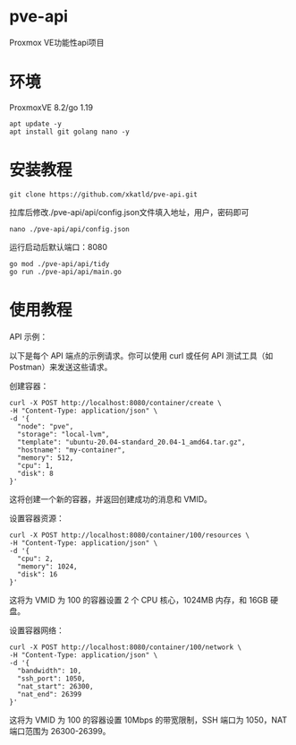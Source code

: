 # pve-api
Proxmox VE功能性api项目
# 环境
ProxmoxVE 8.2/go 1.19
~~~
apt update -y
apt install git golang nano -y
~~~
# 安装教程
~~~
git clone https://github.com/xkatld/pve-api.git
~~~
拉库后修改./pve-api/api/config.json文件填入地址，用户，密码即可
~~~
nano ./pve-api/api/config.json
~~~
运行启动后默认端口：8080
~~~
go mod ./pve-api/api/tidy
go run ./pve-api/api/main.go
~~~
# 使用教程
API 示例：

以下是每个 API 端点的示例请求。你可以使用 curl 或任何 API 测试工具（如 Postman）来发送这些请求。

创建容器：

~~~
curl -X POST http://localhost:8080/container/create \
-H "Content-Type: application/json" \
-d '{
  "node": "pve",
  "storage": "local-lvm",
  "template": "ubuntu-20.04-standard_20.04-1_amd64.tar.gz",
  "hostname": "my-container",
  "memory": 512,
  "cpu": 1,
  "disk": 8
}'
~~~
这将创建一个新的容器，并返回创建成功的消息和 VMID。

设置容器资源：

~~~
curl -X POST http://localhost:8080/container/100/resources \
-H "Content-Type: application/json" \
-d '{
  "cpu": 2,
  "memory": 1024,
  "disk": 16
}'
~~~
这将为 VMID 为 100 的容器设置 2 个 CPU 核心，1024MB 内存，和 16GB 硬盘。

设置容器网络：

~~~
curl -X POST http://localhost:8080/container/100/network \
-H "Content-Type: application/json" \
-d '{
  "bandwidth": 10,
  "ssh_port": 1050,
  "nat_start": 26300,
  "nat_end": 26399
}'
~~~
这将为 VMID 为 100 的容器设置 10Mbps 的带宽限制，SSH 端口为 1050，NAT 端口范围为 26300-26399。
